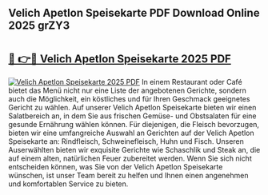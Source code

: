 ## Velich Apetlon Speisekarte PDF Download Online 2025 grZY3

# <h2><a href="http://gcbka3.nevu.top/?p=Velich+Apetlon+Speisekarte">🔗 👉🔴 Velich Apetlon Speisekarte 2025 PDF</a></h2>

[![Velich Apetlon Speisekarte 2025 PDF](https://i.imgur.com/dBaPXMq.png)](http://gcbka3.nevu.top/?p=Velich+Apetlon+Speisekarte)
In einem Restaurant oder Café bietet das Menü nicht nur eine Liste der angebotenen Gerichte, sondern auch die Möglichkeit, ein köstliches und für Ihren Geschmack geeignetes Gericht zu wählen. Auf unserer Velich Apetlon Speisekarte bieten wir einen Salatbereich an, in dem Sie aus frischen Gemüse- und Obstsalaten für eine gesunde Ernährung wählen können. Für diejenigen, die Fleisch bevorzugen, bieten wir eine umfangreiche Auswahl an Gerichten auf der Velich Apetlon Speisekarte an: Rindfleisch, Schweinefleisch, Huhn und Fisch. Unseren Auserwählten bieten wir exquisite Gerichte wie Schaschlik und Steak an, die auf einem alten, natürlichen Feuer zubereitet werden. Wenn Sie sich nicht entscheiden können, was Sie von der Velich Apetlon Speisekarte wünschen, ist unser Team bereit zu helfen und Ihnen einen angenehmen und komfortablen Service zu bieten.

